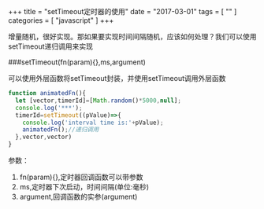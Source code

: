 +++
title = "setTimeout定时器的使用"
date = "2017-03-01"
tags = [ "" ]
categories = [ "javascript" ]
+++

增量随机，很好实现。那如果要实现时间间隔随机，应该如何处理？我们可以使用setTimeout递归调用来实现
<!--more-->
###setTimeout(fn(param){},ms,argument)

可以使用外层函数将setTimeout封装，并使用setTimeout调用外层函数

```js
function animatedFn(){
  let [vector,timerId]=[Math.random()*5000,null];
  console.log('***');
  timerId=setTimeout((pValue)=>{
    console.log('interval time is:'+pValue);
    animatedFn();//递归调用
  },vector,vector)
}
```

参数：

1. fn(param){},定时器回调函数可以带参数
2. ms,定时器下次启动，时间间隔(单位:毫秒)
3. argument,回调函数的实参(argument)
